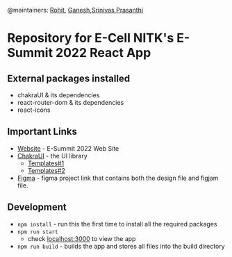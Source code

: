 @maintainers: [Rohit](https://github.com/rohithandique), [Ganesh](https://github.com/sourceganesh),[Srinivas](https://github.com/SrinivasJoshi),[Prasanthi](https://github.com/Prasanthib1)
# Repository for E-Cell NITK's E-Summit 2022 React App

## External packages installed
- chakraUI & its dependencies
- react-router-dom & its dependencies
- react-icons

## Important Links
- [Website](https://esummit-2022.web.app/) - E-Summit 2022 Web Site
- [ChakraUI](https://chakra-ui.com/) - the UI library 
  - [Templates#1](https://chakra-templates.dev/)
  - [Templates#2](https://choc-ui.tech/)
- [Figma](https://www.figma.com/files/project/42688290/E-Summit-2022?fuid=1012347299421569893) - figma project link that contains both the design file and figjam file.

## Development

- `npm install` - run this the first time to install all the required packages
- `npm run start`
  - check [localhost:3000](http:localhost:3000) to view the app
- `npm run build` - builds the app and stores all files into the build directory
